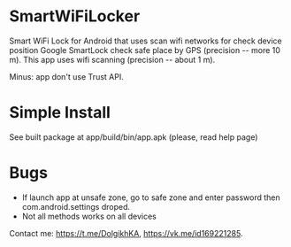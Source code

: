 # SmartWiFiLocker
Smart WiFi Lock for Android that uses scan wifi networks for check device position
Google SmartLock check safe place by GPS (precision --  more 10 m). This app uses wifi scanning (precision -- about 1 m).

Minus: app don't use Trust API.

# Simple Install
See built package at app/build/bin/app.apk (please, read help page)

# Bugs
 - If launch app at unsafe zone, go to safe zone and enter password then com.android.settings droped.
 - Not all methods works on all devices

Contact me: https://t.me/DolgikhKA, https://vk.me/id169221285.
